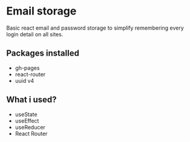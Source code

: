 # Email storage

Basic react email and password storage to simplify remembering every login detail on all sites.

## Packages installed
- gh-pages
- react-router
- uuid v4

## What i used?
- useState
- useEffect
- useReducer
- React Router